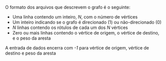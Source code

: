 O formato dos arquivos que descrevem o grafo é o seguinte:

- Uma linha contendo um inteiro, *N*, com o número de vértices
- Um inteiro indicando se o grafo é direcionado (1) ou não-direcionado (0)
- *N* linhas contendo os rótulos de cada um dos *N* vértices
- Zero ou mais linhas contendo o vértice de origem, o vértice de destino, e o peso da aresta

A entrada de dados encerra com *-1* para vértice de origem, vértice de destino e peso da aresta
